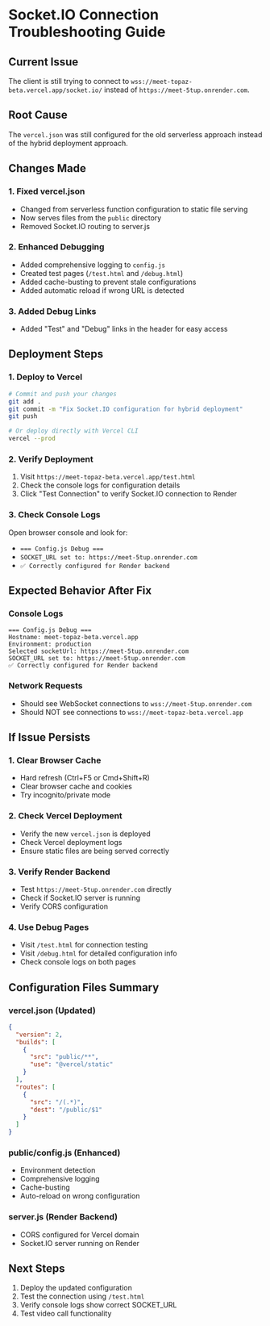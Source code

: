 # Socket.IO Connection Troubleshooting Guide

## Current Issue

The client is still trying to connect to `wss://meet-topaz-beta.vercel.app/socket.io/` instead of `https://meet-5tup.onrender.com`.

## Root Cause

The `vercel.json` was still configured for the old serverless approach instead of the hybrid deployment approach.

## Changes Made

### 1. Fixed vercel.json

- Changed from serverless function configuration to static file serving
- Now serves files from the `public` directory
- Removed Socket.IO routing to server.js

### 2. Enhanced Debugging

- Added comprehensive logging to `config.js`
- Created test pages (`/test.html` and `/debug.html`)
- Added cache-busting to prevent stale configurations
- Added automatic reload if wrong URL is detected

### 3. Added Debug Links

- Added "Test" and "Debug" links in the header for easy access

## Deployment Steps

### 1. Deploy to Vercel

```bash
# Commit and push your changes
git add .
git commit -m "Fix Socket.IO configuration for hybrid deployment"
git push

# Or deploy directly with Vercel CLI
vercel --prod
```

### 2. Verify Deployment

1. Visit `https://meet-topaz-beta.vercel.app/test.html`
2. Check the console logs for configuration details
3. Click "Test Connection" to verify Socket.IO connection to Render

### 3. Check Console Logs

Open browser console and look for:

- `=== Config.js Debug ===`
- `SOCKET_URL set to: https://meet-5tup.onrender.com`
- `✅ Correctly configured for Render backend`

## Expected Behavior After Fix

### Console Logs

```
=== Config.js Debug ===
Hostname: meet-topaz-beta.vercel.app
Environment: production
Selected socketUrl: https://meet-5tup.onrender.com
SOCKET_URL set to: https://meet-5tup.onrender.com
✅ Correctly configured for Render backend
```

### Network Requests

- Should see WebSocket connections to `wss://meet-5tup.onrender.com`
- Should NOT see connections to `wss://meet-topaz-beta.vercel.app`

## If Issue Persists

### 1. Clear Browser Cache

- Hard refresh (Ctrl+F5 or Cmd+Shift+R)
- Clear browser cache and cookies
- Try incognito/private mode

### 2. Check Vercel Deployment

- Verify the new `vercel.json` is deployed
- Check Vercel deployment logs
- Ensure static files are being served correctly

### 3. Verify Render Backend

- Test `https://meet-5tup.onrender.com` directly
- Check if Socket.IO server is running
- Verify CORS configuration

### 4. Use Debug Pages

- Visit `/test.html` for connection testing
- Visit `/debug.html` for detailed configuration info
- Check console logs on both pages

## Configuration Files Summary

### vercel.json (Updated)

```json
{
  "version": 2,
  "builds": [
    {
      "src": "public/**",
      "use": "@vercel/static"
    }
  ],
  "routes": [
    {
      "src": "/(.*)",
      "dest": "/public/$1"
    }
  ]
}
```

### public/config.js (Enhanced)

- Environment detection
- Comprehensive logging
- Cache-busting
- Auto-reload on wrong configuration

### server.js (Render Backend)

- CORS configured for Vercel domain
- Socket.IO server running on Render

## Next Steps

1. Deploy the updated configuration
2. Test the connection using `/test.html`
3. Verify console logs show correct SOCKET_URL
4. Test video call functionality
